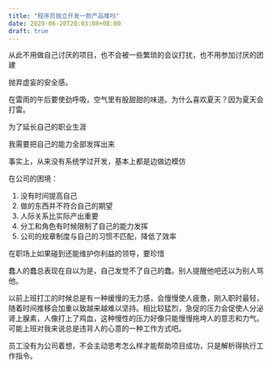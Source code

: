```yaml
---
title: "程序员独立开发一款产品难吗"
date: 2020-06-20T20:03:08+08:00
draft: true
---
```


从此不用做自己讨厌的项目，也不会被一些繁琐的会议打扰，也不用参加讨厌的团建

抛弃虚妄的安全感。

在雷雨的午后要使劲呼吸，空气里有股甜甜的味道。为什么喜欢夏天？因为夏天会打雷。

为了延长自己的职业生涯

我需要把自己的能力全部发挥出来

事实上，从来没有系统学过开发，基本上都是边做边模仿

在公司的困境：

1. 没有时间提高自己
2. 做的东西并不符合自己的期望
3. 人际关系比实际产出重要
4. 分工和角色有时候限制了自己的能力发挥
5. 公司的规章制度与自己的习惯不匹配，降低了效率

在职场上如果碰到还能维护你利益的领导，要珍惜

蠢人的蠢总表现在自以为是，自己发觉不了自己的蠢。别人提醒他吧还以为别人骂他。



以前上班打工的时候总是有一种缓慢的无力感，会慢慢使人疲惫，刚入职时最轻，随着时间推移会加重以致越来越难以坚持。相比较猛烈，急促的压力会促使人分泌肾上腺素，人像打上了鸡血，这种慢性的压力好像只能慢慢拖垮人的意志和力气。可能上班对我来说总是违背人的心意的一种工作方式吧。

员工没有为公司着想，不会主动思考怎么样才能帮助项目成功，只是解析得执行工作指令。

<!--没得感情的代码人-->